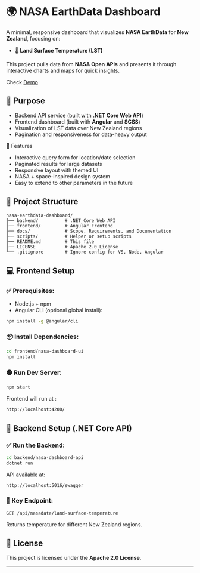 # 🌍 NASA EarthData Dashboard

A minimal, responsive dashboard that visualizes **NASA EarthData** for **New Zealand**, focusing on:

- 🌡️ **Land Surface Temperature (LST)**

This project pulls data from **NASA Open APIs** and presents it through interactive charts and maps for quick insights.

Check [Demo]("https://sammy-john.github.io/nasa-earthdata-dashboard/")

## 🚀 Purpose

- Backend API service (built with **.NET Core Web API**)
- Frontend dashboard (built with **Angular** and **SCSS**)
- Visualization of LST data over New Zealand regions
- Pagination and responsiveness for data-heavy output

📸 Features

- Interactive query form for location/date selection
- Paginated results for large datasets
- Responsive layout with themed UI
- NASA + space-inspired design system
- Easy to extend to other parameters in the future

## 📂 Project Structure

```
nasa-earthdata-dashboard/
├── backend/          # .NET Core Web API
├── frontend/         # Angular Frontend
├── docs/             # Scope, Requirements, and Documentation
├── scripts/          # Helper or setup scripts
├── README.md         # This file
├── LICENSE           # Apache 2.0 License
└── .gitignore        # Ignore config for VS, Node, Angular
```

## 💻 Frontend Setup 

### ✅ Prerequisites:
- Node.js + npm
- Angular CLI (optional global install):
```bash
npm install -g @angular/cli
```

### 📦 Install Dependencies:

```bash
cd frontend/nasa-dashboard-ui
npm install
```

### 🟢 Run Dev Server:
```bash
npm start
```

Frontend will run at :
```bash
http://localhost:4200/
```
## 🚀 Backend Setup (.NET Core API)
### ✅ Run the Backend:

```bash
cd backend/nasa-dashboard-api
dotnet run
```
API available at:
```bash
http://localhost:5016/swagger
```

### 📌 Key Endpoint:

```bash
GET /api/nasadata/land-surface-temperature
```

Returns temperature for different New Zealand regions.

## 📝 License

This project is licensed under the **Apache 2.0 License**.

---

